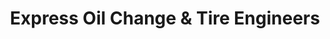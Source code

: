 ---
title: "Express Oil Change & Tire Engineers"
url: /homewood/express-oil-change-und-tire-engineers/
shop: Reifen
---
